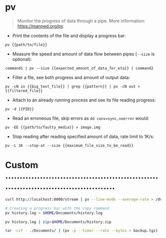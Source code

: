# pv

> Monitor the progress of data through a pipe.
> More information: <https://manned.org/pv>.

- Print the contents of the file and display a progress bar:

`pv {{path/to/file}}`

- Measure the speed and amount of data flow between pipes (`--size` is optional):

`command1 | pv --size {{expected_amount_of_data_for_eta}} | command2`

- Filter a file, see both progress and amount of output data:

`pv -cN in {{big_text_file}} | grep {{pattern}} | pv -cN out > {{filtered_file}}`

- Attach to an already running process and see its file reading progress:

`pv -d {{PID}}`

- Read an erroneous file, skip errors as `dd conv=sync,noerror` would:

`pv -EE {{path/to/faulty_media}} > image.img`

- Stop reading after reading specified amount of data, rate limit to 1K/s:

`pv -L 1K --stop-at --size {{maximum_file_size_to_be_read}}`


# Custom ...........................................................................................
```bash
curl http://localhost:8000/stream | pv --line-mode --average-rate > /dev/null

# Creating a progress bar with the copy command
pv history.log > $HOME/Documents/history.log

pv history.log | zip>$HOME/Documents/history.zip

tar -czf - ./Documents/ | (pv -p --timer --rate --bytes > backup.tgz)
```
